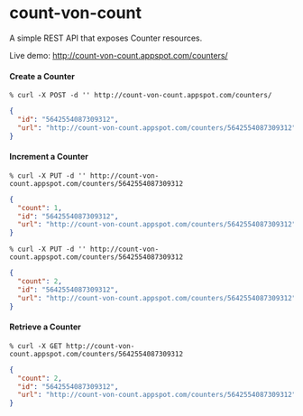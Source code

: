 count-von-count
===============

A simple REST API that exposes Counter resources.

Live demo: http://count-von-count.appspot.com/counters/

#### Create a Counter
`% curl -X POST -d '' http://count-von-count.appspot.com/counters/`
```json
{
  "id": "5642554087309312",
  "url": "http://count-von-count.appspot.com/counters/5642554087309312"
}
```

#### Increment a Counter
`% curl -X PUT -d '' http://count-von-count.appspot.com/counters/5642554087309312`
```json
{
  "count": 1,
  "id": "5642554087309312",
  "url": "http://count-von-count.appspot.com/counters/5642554087309312"
}
```
`% curl -X PUT -d '' http://count-von-count.appspot.com/counters/5642554087309312`
```json
{
  "count": 2,
  "id": "5642554087309312",
  "url": "http://count-von-count.appspot.com/counters/5642554087309312"
}
```

#### Retrieve a Counter
`% curl -X GET http://count-von-count.appspot.com/counters/5642554087309312`
```json
{
  "count": 2,
  "id": "5642554087309312",
  "url": "http://count-von-count.appspot.com/counters/5642554087309312"
}
```
